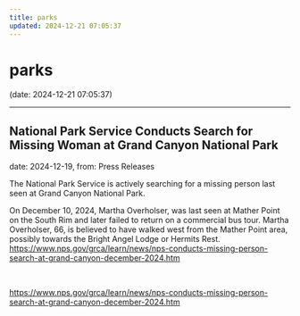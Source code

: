 ```yaml
---
title: parks
updated: 2024-12-21 07:05:37
---
```


# parks

(date: 2024-12-21 07:05:37)

---

## National Park Service Conducts Search for Missing Woman at Grand Canyon National Park

date: 2024-12-19, from: Press Releases

The National Park Service is actively searching for a missing person last seen at Grand Canyon National Park.

On December 10, 2024, Martha Overholser, was last seen at Mather Point on the South Rim and later failed to return on a commercial bus tour. Martha Overholser, 66, is believed to have walked west from the Mather Point area, possibly towards the Bright Angel Lodge or Hermits Rest. https://www.nps.gov/grca/learn/news/nps-conducts-missing-person-search-at-grand-canyon-december-2024.htm 

<br> 

<https://www.nps.gov/grca/learn/news/nps-conducts-missing-person-search-at-grand-canyon-december-2024.htm>

